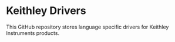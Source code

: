 
# Keithley Drivers

This GitHub repository stores language specific drivers for Keithley Instruments products.